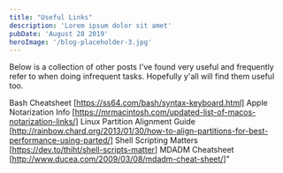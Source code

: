 ```yaml
---
title: "Useful Links"
description: 'Lorem ipsum dolor sit amet'
pubDate: 'August 28 2019'
heroImage: '/blog-placeholder-3.jpg'
---
```


Below is a collection of other posts I've found very useful and frequently refer
to when doing infrequent tasks. Hopefully y'all will find them useful too.

Bash Cheatsheet [https://ss64.com/bash/syntax-keyboard.html]
Apple Notarization Info
[https://mrmacintosh.com/updated-list-of-macos-notarization-links/]
Linux Partition Alignment Guide
[http://rainbow.chard.org/2013/01/30/how-to-align-partitions-for-best-performance-using-parted/]
Shell Scripting Matters [https://dev.to/thiht/shell-scripts-matter]
MDADM Cheatsheet [http://www.ducea.com/2009/03/08/mdadm-cheat-sheet/]"